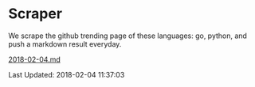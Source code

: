 # Scraper

We scrape the github trending page of these languages: go, python, and push a markdown result everyday.

[2018-02-04.md](https://github.com/borays/Scraper/blob/master/2018-02-04.md)

Last Updated: 2018-02-04 11:37:03